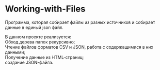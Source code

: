 # Working-with-Files
Программа, которая собирает файлы из разных источников и собирает данные в  единый json файл.  

В данном проекте реализуется:  
Обход дерева папок рекурсивно;  
Чтение файлов форматов CSV и JSON, работа с содержащимися в них данными;  
Получение данные из HTML-страниц;  
создание JSON-файла.  
